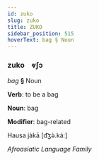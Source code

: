 ```yaml
---
id: zuko
slug: zuko
title: ZUKO
sidebar_position: 515
hoverText: bag § Noun
---
```


### zuko&emsp;<span kind="abugida">ⱴʃɔ</span>

*bag* **§** Noun

**Verb**: to be a bag

**Noun**: bag

**Modifier**: bag-related

Hausa jàkā [d͡ʒə̀.káː]

*Afroasiatic Language Family*